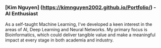 ### [Kim Nguyen] (https://kimnguyen2002.github.io/Portfolio/) - AI Enthusiast
As a self-taught Machine Learning, I've developed a keen interest in the areas of AI, Deep Learning and Neural Networks. My primary focus is Bioinformatics, which could deliver tangible value and make a meaningful impact at every stage in both academia and industry.

<!--
**kimnguyen2002/kimnguyen2002** is a ✨ _special_ ✨ repository because its `README.md` (this file) appears on your GitHub profile.

Here are some ideas to get you started:

- 🔭 I’m currently working on ...
- 🌱 I’m currently learning ...
- 👯 I’m looking to collaborate on ...
- 🤔 I’m looking for help with ...
- 💬 Ask me about ...
- 📫 How to reach me: ...
- 😄 Pronouns: ...
- ⚡ Fun fact: ...
-->
